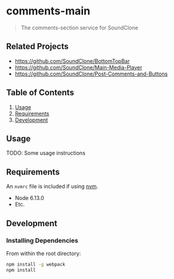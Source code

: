 # comments-main

> The comments-section service for SoundClone

## Related Projects

  - https://github.com/SoundClone/BottomTopBar
  - https://github.com/SoundClone/Main-Media-Player
  - https://github.com/SoundClone/Post-Comments-and-Buttons

## Table of Contents

1. [Usage](#Usage)
1. [Requirements](#requirements)
1. [Development](#development)

## Usage

TODO: Some usage instructions

## Requirements

An `nvmrc` file is included if using [nvm](https://github.com/creationix/nvm).

- Node 6.13.0
- Etc.

## Development

### Installing Dependencies

From within the root directory:

```sh
npm install -g webpack
npm install
```

